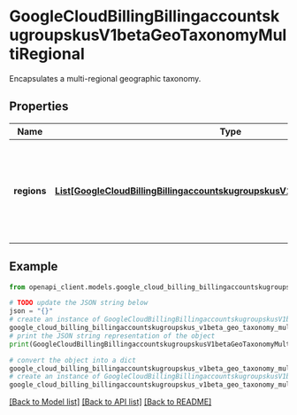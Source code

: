 # GoogleCloudBillingBillingaccountskugroupskusV1betaGeoTaxonomyMultiRegional

Encapsulates a multi-regional geographic taxonomy.

## Properties

Name | Type | Description | Notes
------------ | ------------- | ------------- | -------------
**regions** | [**List[GoogleCloudBillingBillingaccountskugroupskusV1betaGeoTaxonomyRegion]**](GoogleCloudBillingBillingaccountskugroupskusV1betaGeoTaxonomyRegion.md) | Google Cloud regions associated with the multi-regional geographic taxonomy. | [optional] 

## Example

```python
from openapi_client.models.google_cloud_billing_billingaccountskugroupskus_v1beta_geo_taxonomy_multi_regional import GoogleCloudBillingBillingaccountskugroupskusV1betaGeoTaxonomyMultiRegional

# TODO update the JSON string below
json = "{}"
# create an instance of GoogleCloudBillingBillingaccountskugroupskusV1betaGeoTaxonomyMultiRegional from a JSON string
google_cloud_billing_billingaccountskugroupskus_v1beta_geo_taxonomy_multi_regional_instance = GoogleCloudBillingBillingaccountskugroupskusV1betaGeoTaxonomyMultiRegional.from_json(json)
# print the JSON string representation of the object
print(GoogleCloudBillingBillingaccountskugroupskusV1betaGeoTaxonomyMultiRegional.to_json())

# convert the object into a dict
google_cloud_billing_billingaccountskugroupskus_v1beta_geo_taxonomy_multi_regional_dict = google_cloud_billing_billingaccountskugroupskus_v1beta_geo_taxonomy_multi_regional_instance.to_dict()
# create an instance of GoogleCloudBillingBillingaccountskugroupskusV1betaGeoTaxonomyMultiRegional from a dict
google_cloud_billing_billingaccountskugroupskus_v1beta_geo_taxonomy_multi_regional_from_dict = GoogleCloudBillingBillingaccountskugroupskusV1betaGeoTaxonomyMultiRegional.from_dict(google_cloud_billing_billingaccountskugroupskus_v1beta_geo_taxonomy_multi_regional_dict)
```
[[Back to Model list]](../README.md#documentation-for-models) [[Back to API list]](../README.md#documentation-for-api-endpoints) [[Back to README]](../README.md)


